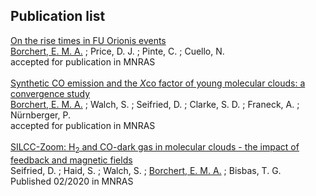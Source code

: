 ## Publication list

[On the rise times in FU Orionis events](https://ui.adsabs.harvard.edu/abs/2021MNRAS.tmpL.108B/abstract)
<br /> <u>Borchert, E. M. A.</u> ; Price, D. J. ; Pinte, C. ; Cuello, N.
<br /> accepted for publication in MNRAS
<br>
<br>
[Synthetic CO emission and the *X*co factor of young molecular clouds: a convergence study](https://ui.adsabs.harvard.edu/abs/2021arXiv210200778B/abstract)
<br /> <u>Borchert, E. M. A.</u> ; Walch, S. ; Seifried, D. ; Clarke, S. D. ; Franeck, A. ; Nürnberger, P.
<br /> accepted for publication in MNRAS
<br>
<br>
[SILCC-Zoom: H<sub>2</sub> and CO-dark gas in molecular clouds - the impact of feedback and magnetic fields](https://ui.adsabs.harvard.edu/abs/2020MNRAS.492.1465S/abstract)
<br /> Seifried, D. ; Haid, S. ; Walch, S. ; <u>Borchert, E. M. A.</u> ; Bisbas, T. G.
<br /> Published 02/2020 in MNRAS
